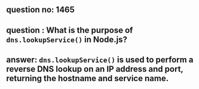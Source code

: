 
      
## question no: 1465

## question : What is the purpose of `dns.lookupService()` in Node.js?

## answer: `dns.lookupService()` is used to perform a reverse DNS lookup on an IP address and port, returning the hostname and service name.
      
